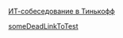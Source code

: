[ИТ-собеседование в Тинькофф](https://github.com/TinkoffCreditSystems/career/blob/master/interview.md)


[someDeadLinkToTest](http://exampleasddsadas.com/)
